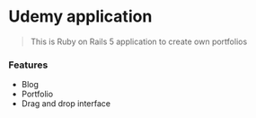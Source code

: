 # Udemy application

> This is Ruby on Rails 5 application to create own portfolios

### Features

- Blog
- Portfolio
- Drag and drop interface

